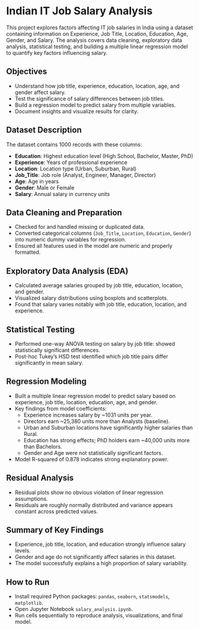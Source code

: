 # Indian IT Job Salary Analysis

This project explores factors affecting IT job salaries in India using a dataset containing information on Experience, Job Title, Location, Education, Age, Gender, and Salary. The analysis covers data cleaning, exploratory data analysis, statistical testing, and building a multiple linear regression model to quantify key factors influencing salary.

## Objectives

- Understand how job title, experience, education, location, age, and gender affect salary.
- Test the significance of salary differences between job titles.
- Build a regression model to predict salary from multiple variables.
- Document insights and visualize results for clarity.

## Dataset Description

The dataset contains 1000 records with these columns:

- **Education**: Highest education level (High School, Bachelor, Master, PhD)
- **Experience**: Years of professional experience
- **Location**: Location type (Urban, Suburban, Rural)
- **Job_Title**: Job role (Analyst, Engineer, Manager, Director)
- **Age**: Age in years
- **Gender**: Male or Female
- **Salary**: Annual salary in currency units

## Data Cleaning and Preparation

- Checked for and handled missing or duplicated data.
- Converted categorical columns (`Job_Title`, `Location`, `Education`, `Gender`) into numeric dummy variables for regression.
- Ensured all features used in the model are numeric and properly formatted.

## Exploratory Data Analysis (EDA)

- Calculated average salaries grouped by job title, education, location, and gender.
- Visualized salary distributions using boxplots and scatterplots.
- Found that salary varies notably with job title, education, location, and experience.

## Statistical Testing

- Performed one-way ANOVA testing on salary by job title: showed statistically significant differences.
- Post-hoc Tukey’s HSD test identified which job title pairs differ significantly in mean salary.

## Regression Modeling

- Built a multiple linear regression model to predict salary based on experience, job title, location, education, age, and gender.
- Key findings from model coefficients:
  - Experience increases salary by ~1031 units per year.
  - Directors earn ~25,380 units more than Analysts (baseline).
  - Urban and Suburban locations have significantly higher salaries than Rural.
  - Education has strong effects; PhD holders earn ~40,000 units more than Bachelors.
  - Gender and Age were not statistically significant factors.
- Model R-squared of 0.878 indicates strong explanatory power.

## Residual Analysis

- Residual plots show no obvious violation of linear regression assumptions.
- Residuals are roughly normally distributed and variance appears constant across predicted values.

## Summary of Key Findings

- Experience, job title, location, and education strongly influence salary levels.
- Gender and age do not significantly affect salaries in this dataset.
- The model successfully explains a high proportion of salary variability.

## How to Run

- Install required Python packages: `pandas`, `seaborn`, `statsmodels`, `matplotlib`.
- Open Jupyter Notebook `salary_analysis.ipynb`.
- Run cells sequentially to reproduce analysis, visualizations, and final model.

